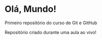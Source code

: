 # Olá, Mundo!
 Primeiro repositório do curso de Git e  GitHub

Repositório criado durante uma aula ao vivo!